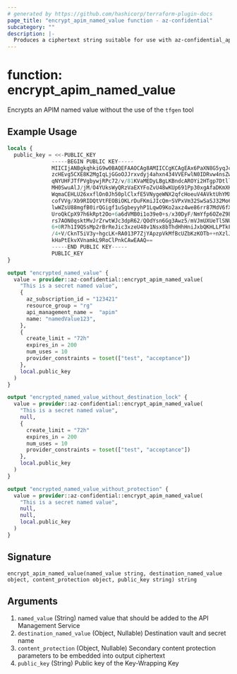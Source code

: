 ```yaml
---
# generated by https://github.com/hashicorp/terraform-plugin-docs
page_title: "encrypt_apim_named_value function - az-confidential"
subcategory: ""
description: |-
  Produces a ciphertext string suitable for use with az-confidential_apim_named_value resource
---
```


# function: encrypt_apim_named_value

Encrypts an APIM named value without the use of the `tfgen` tool

## Example Usage

```terraform
locals {
  public_key = <<-PUBLIC_KEY
              -----BEGIN PUBLIC KEY-----
              MIICIjANBgkqhkiG9w0BAQEFAAOCAg8AMIICCgKCAgEAx6PaXN8G5yqJc06mB+Ht
              zcHEvg5CXE8K2MgIqLjGGoOJJrxvdyj4ahxn434VVEFwlN0IDRvw4nsZwNOmXtQH
              qNYUHFJTfPVgbywjRPc72/v/81KVaMEDyLBgLKBndcAROYi2HTgp7DtllZGLCOFD
              MH0SwuAlJ/jM/O4YUksWyQRzVaEXYFoZvU48wKUp691Pp30xgAfaDKmXKXk/gJP+
              WqmaCEHLU26xxflOn0Jh50plClxfE5VNygeWNX2qfcHoeuV4AVktUhYMXXbaZar7
              cofVVg/Xb9RIDQtVtFEOBiOKLrDuFKmiJIcQm+SVPxVm32SwSaSJ32Mo68xc0VRZ
              lwWZsU88mgfB0irQGigf1uSgbeyyhP1LqwO9Ko2axz4we86rr87MdV6fXwyLzofD
              UroQkCpX97h6kRpt2Oo+6a6dVMB0i1o39e0+s/x30DyF/NmYfp6OZeZ9ESexNK+I
              rs7AON0qsktMvJrZrwtWJc3dpR62/QOdYsn6Gg3Awz5/mVJmUXUeTlSNUwLXvRcg
              6+0R7h1I9QSsMp2rBrReJic3xzeU48v1Nsx8bThdHhHniJxbQKHLLPTkFPvU1GVQ
              /4+V/CknT5iV3y+hgcLK+RA013P7ZjYApzpVkMfBcUZbKzKOTb++nXzlJrWwCc2b
              kHaPtEkvXVnamkL9RoClPnkCAwEAAQ==
              -----END PUBLIC KEY-----
              PUBLIC_KEY
}

output "encrypted_named_value" {
  value = provider::az-confidential::encrypt_apim_named_value(
    "This is a secret named value",
    {
      az_subscription_id = "123421"
      resource_group = "rg"
      api_management_name =  "apim"
      name: "namedValue123",
    },
    {
      create_limit = "72h"
      expires_in = 200
      num_uses = 10
      provider_constraints = toset(["test", "acceptance"])
    },
    local.public_key
  )
}

output "encrypted_named_value_without_destination_lock" {
  value = provider::az-confidential::encrypt_apim_named_value(
    "This is a secret named value",
    null,
    {
      create_limit = "72h"
      expires_in = 200
      num_uses = 10
      provider_constraints = toset(["test", "acceptance"])
    },
    local.public_key
  )
}

output "encrypted_named_value_without_protection" {
  value = provider::az-confidential::encrypt_apim_named_value(
    "This is a secret named value",
    null,
    null,
    local.public_key
  )
}
```

## Signature

<!-- signature generated by tfplugindocs -->
```text
encrypt_apim_named_value(named_value string, destination_named_value object, content_protection object, public_key string) string
```

## Arguments

<!-- arguments generated by tfplugindocs -->
1. `named_value` (String) named value that should be added to the API Management Service
1. `destination_named_value` (Object, Nullable) Destination vault and secret name
1. `content_protection` (Object, Nullable) Secondary content protection parameters to be embedded into  output ciphertext
1. `public_key` (String) Public key of the Key-Wrapping Key

